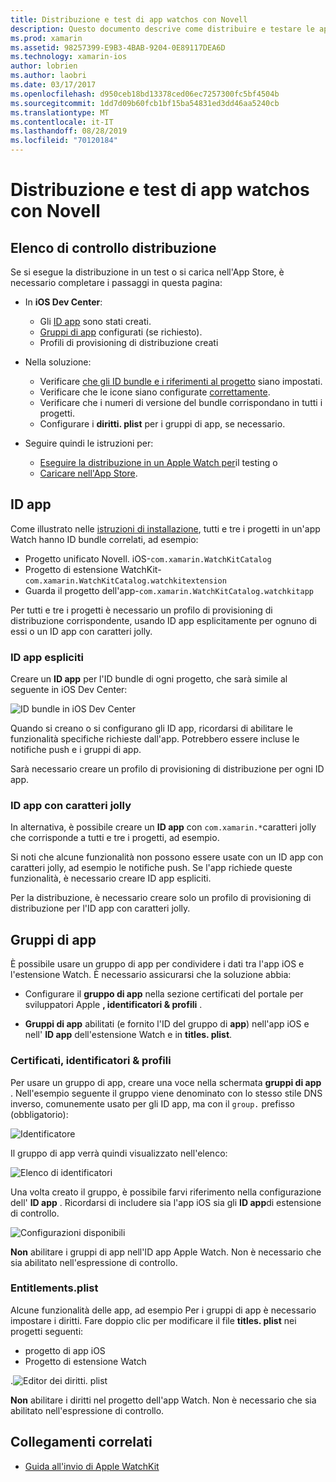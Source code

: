 ```yaml
---
title: Distribuzione e test di app watchos con Novell
description: Questo documento descrive come distribuire e testare le app watchos compilate con Novell. Viene fornito un elenco di controllo per la distribuzione, vengono illustrati gli ID app espliciti e con caratteri jolly e vengono esaminati i gruppi di app.
ms.prod: xamarin
ms.assetid: 98257399-E9B3-4BAB-9204-0E89117DEA6D
ms.technology: xamarin-ios
author: lobrien
ms.author: laobri
ms.date: 03/17/2017
ms.openlocfilehash: d950ceb18bd13378ced06ec7257300fc5bf4504b
ms.sourcegitcommit: 1dd7d09b60fcb1bf15ba54831ed3dd46aa5240cb
ms.translationtype: MT
ms.contentlocale: it-IT
ms.lasthandoff: 08/28/2019
ms.locfileid: "70120184"
---
```

# <a name="deploying-and-testing-watchos-apps-with-xamarin"></a>Distribuzione e test di app watchos con Novell

## <a name="deployment-checklist"></a>Elenco di controllo distribuzione

Se si esegue la distribuzione in un test o si carica nell'App Store, è necessario completare i passaggi in questa pagina:

- In **iOS Dev Center**:
  - Gli [ID app](#App_IDs) sono stati creati.
  - [Gruppi di app](#App_Groups) configurati (se richiesto).
  - Profili di provisioning di distribuzione creati

- Nella soluzione:

  - Verificare [che gli ID bundle e i riferimenti al progetto](~/ios/watchos/get-started/installation.md) siano impostati.
  - Verificare che le icone siano configurate [correttamente](~/ios/watchos/app-fundamentals/icons.md).
  - Verificare che i numeri di versione del bundle corrispondano in tutti i progetti.
  - Configurare i **diritti. plist** per i gruppi di app, se necessario.

- Seguire quindi le istruzioni per:
  - [Eseguire la distribuzione in un Apple Watch per](~/ios/watchos/deploy-test/device.md)il testing o
  - [Caricare nell'App Store](~/ios/watchos/deploy-test/appstore.md).

<a name="App_IDs"/>

## <a name="app-ids"></a>ID app

Come illustrato nelle [istruzioni di installazione](~/ios/watchos/get-started/installation.md), tutti e tre i progetti in un'app Watch hanno ID bundle correlati, ad esempio:

- Progetto unificato Novell. iOS-`com.xamarin.WatchKitCatalog`
- Progetto di estensione WatchKit-`com.xamarin.WatchKitCatalog.watchkitextension`
- Guarda il progetto dell'app-`com.xamarin.WatchKitCatalog.watchkitapp`

Per tutti e tre i progetti è necessario un profilo di provisioning di distribuzione corrispondente, usando ID app esplicitamente per ognuno di essi o un ID app con caratteri jolly.

### <a name="explicit-app-ids"></a>ID app espliciti

Creare un **ID app** per l'ID bundle di ogni progetto, che sarà simile al seguente in iOS Dev Center:

![ID bundle in iOS Dev Center](images/appids-specific-sml.png)

Quando si creano o si configurano gli ID app, ricordarsi di abilitare le funzionalità specifiche richieste dall'app. Potrebbero essere incluse le notifiche push e i gruppi di app.

Sarà necessario creare un profilo di provisioning di distribuzione per ogni ID app.

### <a name="wildcard-app-id"></a>ID app con caratteri jolly

In alternativa, è possibile creare un **ID app** con `com.xamarin.*`caratteri jolly che corrisponde a tutti e tre i progetti, ad esempio.

Si noti che alcune funzionalità non possono essere usate con un ID app con caratteri jolly, ad esempio le notifiche push. Se l'app richiede queste funzionalità, è necessario creare ID app espliciti.

Per la distribuzione, è necessario creare solo un profilo di provisioning di distribuzione per l'ID app con caratteri jolly.

<a name="App_Groups" />

## <a name="app-groups"></a>Gruppi di app

È possibile usare un gruppo di app per condividere i dati tra l'app iOS e l'estensione Watch. È necessario assicurarsi che la soluzione abbia:

- Configurare il **gruppo di app** nella sezione certificati del portale per sviluppatori Apple **, identificatori & profili** .

- **Gruppi di app** abilitati (e fornito l'ID del gruppo di **app**) nell'app iOS e nell' **ID app** dell'estensione Watch e in **titles. plist**.

### <a name="certificates-identifiers--profiles"></a>Certificati, identificatori & profili

Per usare un gruppo di app, creare una voce nella schermata **gruppi di app** . Nell'esempio seguente il gruppo viene denominato con lo stesso stile DNS inverso, comunemente usato per gli ID app, ma con il `group.` prefisso (obbligatorio):

![Identificatore](images/appgroups-new-sml.png)

Il gruppo di app verrà quindi visualizzato nell'elenco:

![Elenco di identificatori](images/appgroups-setup-sml.png)

Una volta creato il gruppo, è possibile farvi riferimento nella configurazione dell' **ID app** . Ricordarsi di includere sia l'app iOS sia gli **ID app**di estensione di controllo.

![Configurazioni disponibili](images/appgroups-sml.png)

**Non** abilitare i gruppi di app nell'ID app Apple Watch. Non è necessario che sia abilitato nell'espressione di controllo.

### <a name="entitlementsplist"></a>Entitlements.plist

Alcune funzionalità delle app, ad esempio Per i gruppi di app è necessario impostare i diritti.
Fare doppio clic per modificare il file **titles. plist** nei progetti seguenti:

- progetto di app iOS
- Progetto di estensione Watch

.![Editor dei diritti. plist](images/entitlements-plist-sml.png)

**Non** abilitare i diritti nel progetto dell'app Watch. Non è necessario che sia abilitato nell'espressione di controllo.

## <a name="related-links"></a>Collegamenti correlati

- [Guida all'invio di Apple WatchKit](https://developer.apple.com/app-store/watch/)

